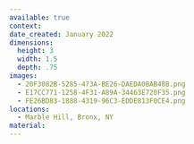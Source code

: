 ```yaml
---
available: true
context:
date_created: January 2022
dimensions:
  height: 3
  width: 1.5
  depth: .75
images:
  - 20F3082B-5285-473A-BE26-DAEDA0BAB48B.png
  - E17CC771-1258-4F31-A89A-34463E720F35.png
  - FE26BD83-1888-4319-96C3-EDDE813F0CE4.png
locations:
  - Marble Hill, Bronx, NY
material:
---
```

